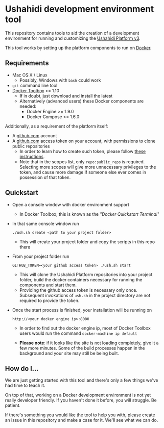 # Ushahidi development environment tool

This repository contains tools to aid the creation of a development environment for running and customizing the
[Ushahidi Platform v3](http://github.com/ushahidi/platform).

This tool works by setting up the platform components to run on [Docker](https://www.docker.com).

## Requirements

* Mac OS X / Linux
  * Possibly, Windows with `bash` could work
* `git` command line tool
* [Docker Toolbox](https://www.docker.com/products/docker-toolbox) >= 1.10
  * If in doubt, just download and install the latest
  * Alternatively (advanced users) these Docker components are needed:
    * Docker Engine >= 1.9.0
    * Docker Compose >= 1.6.0

Additionally, as a requirement of the platform itself:

* A [github.com](https://github.com) account
* A [github.com](https://github.com) access token on your account, with permissions to clone public repositories
  * In order to learn how to create such token, please follow [these instructions](https://help.github.com/articles/creating-an-access-token-for-command-line-use/).
  * Note that in the scopes list, only `repo:public_repo` is required. Selecting more scopes will
    give more unnecessary privileges to the token, and cause more damage if someone else ever comes
    in possession of that token.

## Quickstart

* Open a console window with docker environment support
  * In Docker Toolbox, this is known as the _"Docker Quickstart Terminal"_
* In that same console window run

      ./ush.sh create <path to your project folder>

  * This will create your project folder and copy the scripts in this repo there
* From your project folder run

      GITHUB_TOKEN=<your github access token> ./ush.sh start

  * This will clone the Ushahidi Platform repositories into your project folder, build the docker
    containers necessary for running the components and start them.
  * Providing the github access token is necessary only once. Subsequent invokations of `ush.sh` in
    the project directory are not required to provide the token.

* Once the start process is finished, your installation will be running on

      http://<your docker engine ip>:8080

  * In order to find out the docker engine ip, most of Docker Toolbox users would run the command `docker-machine ip default`

  * **Please note**: if it looks like the site is not loading completely, give it a few more minutes. Some of the build processes happen in the background and your site may still be being built.

## How do I...

We are just getting started with this tool and there's only a few things we've had time to teach it.

On top of that, working on a Docker development environment is not yet really developer friendly. If you haven't done it before, you will struggle. Be patient.

If there's something you would like the tool to help you with, please create an issue in this repository and make a case for it. We'll see what we can do.
